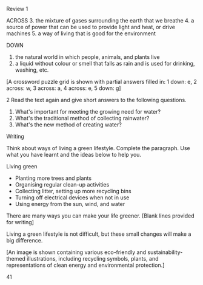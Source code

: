 Review 1

ACROSS
3. the mixture of gases surrounding the earth that we breathe
4. a source of power that can be used to provide light and heat, or drive machines
5. a way of living that is good for the environment

DOWN
1. the natural world in which people, animals, and plants live
2. a liquid without colour or smell that falls as rain and is used for drinking, washing, etc.

[A crossword puzzle grid is shown with partial answers filled in: 1 down: e, 2 across: w, 3 across: a, 4 across: e, 5 down: g]

2 Read the text again and give short answers to the following questions.
1. What's important for meeting the growing need for water?
2. What's the traditional method of collecting rainwater?
3. What's the new method of creating water?

Writing

Think about ways of living a green lifestyle. Complete the paragraph. Use what you have learnt and the ideas below to help you.

Living green
- Planting more trees and plants
- Organising regular clean-up activities
- Collecting litter, setting up more recycling bins
- Turning off electrical devices when not in use
- Using energy from the sun, wind, and water

There are many ways you can make your life greener.
[Blank lines provided for writing]

Living a green lifestyle is not difficult, but these small changes will make a big difference.

[An image is shown containing various eco-friendly and sustainability-themed illustrations, including recycling symbols, plants, and representations of clean energy and environmental protection.]

41